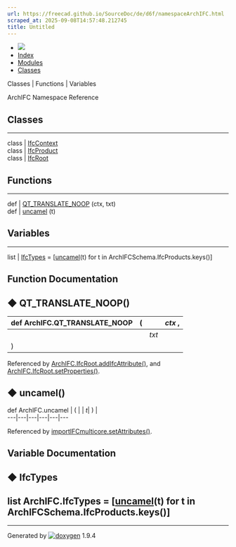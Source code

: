 ```yaml
---
url: https://freecad.github.io/SourceDoc/de/d6f/namespaceArchIFC.html
scraped_at: 2025-09-08T14:57:48.212745
title: Untitled
---
```


  * [ ![](https://www.freecad.org/svg/logo-freecad.svg) ](https://freecadweb.org "FreeCAD")
  * [Index](../../index.html "Index")
  * [Modules](../../modules.html "Modules list")
  * [Classes](../../annotated.html "Annotated list")

Classes | Functions | Variables

ArchIFC Namespace Reference

##  Classes  
  
---  
class | [IfcContext](../../d1/d50/classArchIFC_1_1IfcContext.html)  
class | [IfcProduct](../../d9/db7/classArchIFC_1_1IfcProduct.html)  
class | [IfcRoot](../../d4/da7/classArchIFC_1_1IfcRoot.html)  
  
##  Functions  
  
---  
def | [QT_TRANSLATE_NOOP](../../de/d6f/namespaceArchIFC.html#af7187f8c6eea71823036472da4633840) (ctx, txt)  
def | [uncamel](../../de/d6f/namespaceArchIFC.html#adf86ba4d93b1ffaee3f04c846de2e622) (t)  
  
##  Variables  
  
---  
list | [IfcTypes](../../de/d6f/namespaceArchIFC.html#ae47fb13cdcaf358f93a8129a7912910b) = [[uncamel](../../de/d6f/namespaceArchIFC.html#adf86ba4d93b1ffaee3f04c846de2e622)(t) for t in ArchIFCSchema.IfcProducts.keys()]  
  
## Function Documentation

## ◆ QT_TRANSLATE_NOOP()

def ArchIFC.QT_TRANSLATE_NOOP  | ( |  | _ctx_ ,   
---|---|---|---  
|  |  | _txt_  
| ) | |   
  
Referenced by
[ArchIFC.IfcRoot.addIfcAttribute()](../../d4/da7/classArchIFC_1_1IfcRoot.html#ab7c9808570241f10e88758d133847126),
and
[ArchIFC.IfcRoot.setProperties()](../../d4/da7/classArchIFC_1_1IfcRoot.html#a085b21fd2e99fa8a5ac287d97fbe7fa2).

## ◆ uncamel()

def ArchIFC.uncamel  | ( |  | _t_| ) |   
---|---|---|---|---|---  
  
Referenced by
[importIFCmulticore.setAttributes()](../../d7/d3b/namespaceimportIFCmulticore.html#a3544fd12f50065a2164dd558cffcf1dd).

## Variable Documentation

## ◆ IfcTypes

list ArchIFC.IfcTypes =
[[uncamel](../../de/d6f/namespaceArchIFC.html#adf86ba4d93b1ffaee3f04c846de2e622)(t)
for t in ArchIFCSchema.IfcProducts.keys()]  
---  
  
* * *

Generated by
[![doxygen](../../doxygen.svg)](https://www.doxygen.org/index.html) 1.9.4

